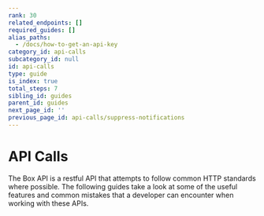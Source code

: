 ```yaml
---
rank: 30
related_endpoints: []
required_guides: []
alias_paths:
  - /docs/how-to-get-an-api-key
category_id: api-calls
subcategory_id: null
id: api-calls
type: guide
is_index: true
total_steps: 7
sibling_id: guides
parent_id: guides
next_page_id: ''
previous_page_id: api-calls/suppress-notifications
---
```


# API Calls

The Box API is a restful API that attempts to follow common HTTP standards
where possible. The following guides take a look at some of the useful
features and common mistakes that a developer can encounter when working with
these APIs.
